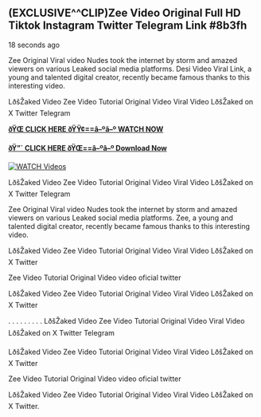 ## (EXCLUSIVE^^CLIP)Zee Video Original Full HD Tiktok Instagram Twitter Telegram Link #8b3fh

18 seconds ago

Zee Original Viral video Nudes took the internet by storm and amazed viewers on various Leaked social media platforms. Desi Video Viral Link, a young and talented digital creator, recently became famous thanks to this interesting video.

LðšŽaked Video Zee Video Tutorial Original Video Viral Video LðšŽaked on X Twitter Telegram

**[ðŸŒ CLICK HERE ðŸŸ¢==â–ºâ–º WATCH NOW](https://clips-mediaa.blogspot.com/2025/02/video-viral-download.html)**

**[ðŸ”´ CLICK HERE ðŸŒ==â–ºâ–º Download Now](https://clips-mediaa.blogspot.com/2025/02/video-viral-download.html)**

[![WATCH Videos](https://i.imgur.com/dJHk4Zq.gif)](https://clips-mediaa.blogspot.com/2025/02/video-viral-download.html)

LðšŽaked Video Zee Video Tutorial Original Video Viral Video LðšŽaked on X Twitter Telegram

Zee Original Viral video Nudes took the internet by storm and amazed viewers on various Leaked social media platforms. Zee, a young and talented digital creator, recently became famous thanks to this interesting video.

LðšŽaked Video Zee Video Tutorial Original Video Viral Video LðšŽaked on X Twitter

Zee Video Tutorial Original Video video oficial twitter

LðšŽaked Video Zee Video Tutorial Original Video Viral Video LðšŽaked on X Twitter

. . . . . . . . . LðšŽaked Video Zee Video Tutorial Original Video Viral Video LðšŽaked on X Twitter Telegram

LðšŽaked Video Zee Video Tutorial Original Video Viral Video LðšŽaked on X Twitter

Zee Video Tutorial Original Video video oficial twitter

LðšŽaked Video Zee Video Tutorial Original Video Viral Video LðšŽaked on X Twitter.